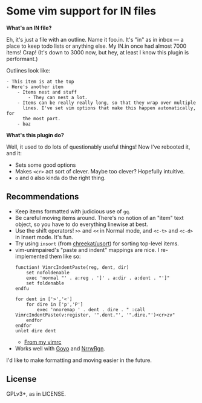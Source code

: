 Some vim support for IN files
=============================

**What's an IN file?**

Eh, it's just a file with an outline. Name it foo.in. It's "in" as in inbox
— a place to keep todo lists or anything else. My IN.in once had almost 7000
items! Crap! (It's down to 3000 now, but hey, at least I know this plugin
is performant.)

Outlines look like:

    - This item is at the top
    - Here's another item
        - Items nest and stuff
            - They can nest a lot.
        - Items can be really really long, so that they wrap over multiple
          lines. I've set vim options that make this happen automatically, for
          the most part.
        - baz

**What's this plugin do?**

Well, it used to do lots of questionably useful things! Now I've rebooted it,
and it:

* Sets some good options
* Makes `<cr>` act sort of clever. Maybe too clever? Hopefully intuitive.
* `o` and `O` also kinda do the right thing.

Recommendations
--------------

* Keep items formatted with judicious use of `gq`.
* Be careful moving items around. There's no notion of an "item" text
  object, so you have to do everything linewise at best.
* Use the shift operators! `>>` and `<<` in Normal mode, and `<c-t>` and
  `<c-d>` in Insert mode. It's fun.
* Try using `insort` (from [chreekat/usort](https://github.com/chreekat/usort))
  for sorting top-level items.
* vim-unimpaired's "paste and indent" mappings are nice. I re-implemented them
  like so:
  ```vim
  function! VimrcIndentPaste(reg, dent, dir)
      set nofoldenable
      exec 'normal "' . a:reg . ']' . a:dir . a:dent . "']"
      set foldenable
  endfu

  for dent in ['>','<']
      for dire in ['p','P']
          exec 'nnoremap ' . dent . dire . " :call VimrcIndentPaste(v:register, '".dent."', '".dire."')<cr>zv"
      endfor
  endfor
  unlet dire dent
  ```
    *  [From my vimrc](https://github.com/chreekat/bDotfiles/blob/699b416a3ece2a0e3d2f9c5277d02db8352c387f/vimrc#L117-L129)
* Works well with [Goyo](https://github.com/junegunn/goyo.vim) and [NrrwRgn](https://github.com/chrisbra/NrrwRgn).

I'd like to make formatting and moving easier in the future.

License
-------

GPLv3+, as in LICENSE.
